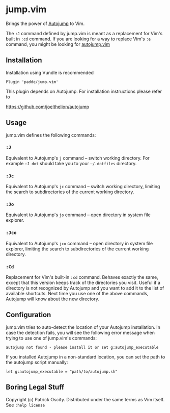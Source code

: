 # jump.vim

Brings the power of [Autojump](https://github.com/joelthelion/autojump) to Vim.

The `:J` command defined by jump.vim is meant as a replacement for Vim's built
in `:cd` command. If you are looking for a way to replace Vim's `:e` command,
you might be looking for [autojump.vim](https://github.com/trotter/autojump.vim)

## Installation

Installation using Vundle is recommended

    Plugin 'padde/jump.vim'

This plugin depends on Autojump. For installation instructions please refer to

https://github.com/joelthelion/autojump

## Usage

jump.vim defines the following commands:

### `:J`

Equivalent to Autojump's `j` command – switch working directory. For example
```:J dot``` should take you to your `~/.dotfiles` directory.

### `:Jc`

Equivalent to Autojump's `jc` command – switch working directory, limiting the
search to subdirectories of the current working directory.

### `:Jo`

Equivalent to Autojump's `jo` command – open directory in system file explorer.

### `:Jco`

Equivalent to Autojump's `jco` command – open directory in system file explorer,
limiting the search to subdirectories of the current working directory.

### `:Cd`

Replacement for Vim's built-in `:cd` command. Behaves exactly the same, except
that this version keeps track of the directories you visit. Useful if a
directory is not recognized by Autojump and you want to add it to the list of
available shortcuts. Next time you use one of the above commands, Autojump will
know about the new directory.

## Configuration

jump.vim tries to auto-detect the location of your Autojump installation. In
case the detection fails, you will see the following error message when trying
to use one of jump.vim's commands:

    autojump not found - please install it or set g:autojump_executable

If you installed Autojump in a non-standard location, you can set the path to
the autojump script manually:

    let g:autojump_executable = "path/to/autojump.sh"

## Boring Legal Stuff

Copyright (c) Patrick Oscity. Distributed under the same terms as Vim itself.
See `:help license`
